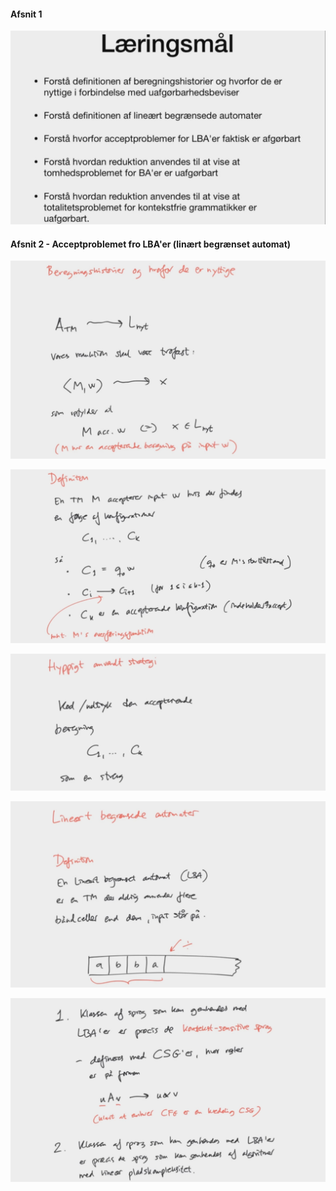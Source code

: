 #### Afsnit 1

![](.\img\108.png)

#### Afsnit 2 - Acceptproblemet fro LBA'er (linært begrænset automat)

![](.\img\109.png)

![](.\img\110.png)

![](.\img\111.png)

![](.\img\112.png)

![](.\img\113.png)





